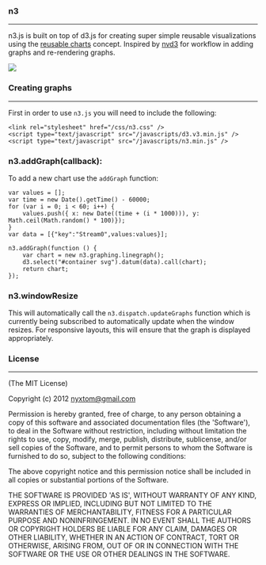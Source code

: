 ### n3
-------------

n3.js is built on top of d3.js for creating super simple reusable
visualizations using the [reusable charts](http://bost.ocks.org/mike/chart/) concept. Inspired by
[nvd3](http://nvd3.org/) for workflow in adding graphs and re-rendering graphs.

![](http://i.imgur.com/3xEzA.png)

### Creating graphs
--------------------
First in order to use `n3.js` you will need to include the following:

```
<link rel="stylesheet" href="/css/n3.css" />
<script type="text/javascript" src="/javascripts/d3.v3.min.js" />
<script type="text/javascript" src="/javascripts/n3.min.js" />
```

### n3.addGraph(callback):
To add a new chart use the `addGraph` function:

```
var values = [];
var time = new Date().getTime() - 60000;
for (var i = 0; i < 60; i++) {
    values.push({ x: new Date((time + (i * 1000))), y: Math.ceil(Math.random() * 100)});
}
var data = [{"key":"Stream0",values:values}];

n3.addGraph(function () {
    var chart = new n3.graphing.linegraph();
    d3.select("#container svg").datum(data).call(chart);
    return chart;
});
```

### n3.windowResize
This will automatically call the `n3.dispatch.updateGraphs` function which is currently being 
subscribed to automatically update when the window resizes. For responsive layouts, this will 
ensure that the graph is displayed appropriately.

### License
-----------------
(The MIT License)

Copyright (c) 2012 <nyxtom@gmail.com>

Permission is hereby granted, free of charge, to any person obtaining a
copy of this software and associated documentation files (the 'Software'),
to deal in the Software without restriction, including without limitation
the rights to use, copy, modify, merge, publish, distribute, sublicense,
and/or sell copies of the Software, and to permit persons to whom the
Software is furnished to do so, subject to the following conditions:

The above copyright notice and this permission notice shall be included in
all copies or substantial portions of the Software.

THE SOFTWARE IS PROVIDED 'AS IS', WITHOUT WARRANTY OF ANY KIND, EXPRESS OR
IMPLIED, INCLUDING BUT NOT LIMITED TO THE WARRANTIES OF MERCHANTABILITY,
FITNESS FOR A PARTICULAR PURPOSE AND NONINFRINGEMENT. IN NO EVENT SHALL
THE AUTHORS OR COPYRIGHT HOLDERS BE LIABLE FOR ANY CLAIM, DAMAGES OR OTHER
LIABILITY, WHETHER IN AN ACTION OF CONTRACT, TORT OR OTHERWISE, ARISING
FROM, OUT OF OR IN CONNECTION WITH THE SOFTWARE OR THE USE OR OTHER
DEALINGS IN THE SOFTWARE.
